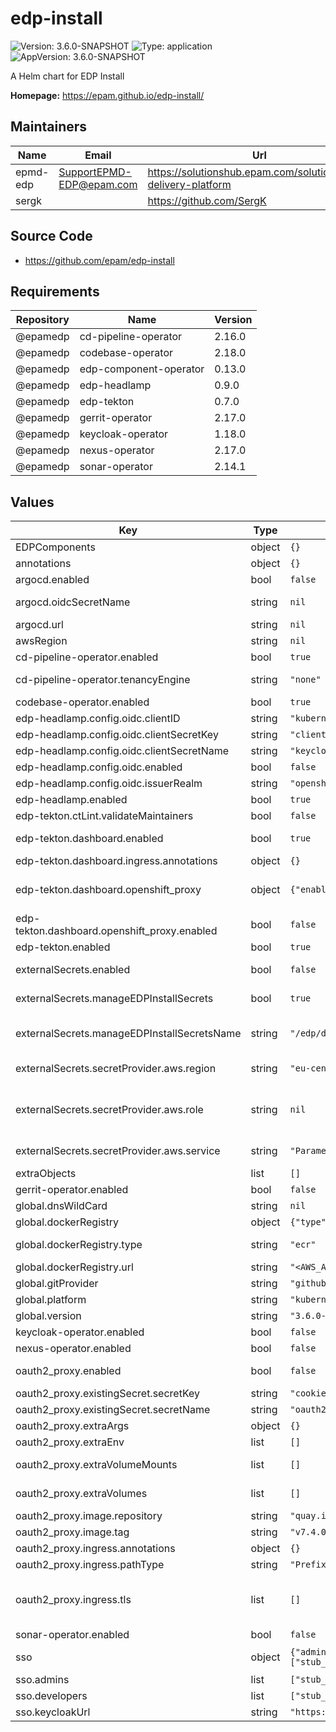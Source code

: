# edp-install

![Version: 3.6.0-SNAPSHOT](https://img.shields.io/badge/Version-3.6.0--SNAPSHOT-informational?style=flat-square) ![Type: application](https://img.shields.io/badge/Type-application-informational?style=flat-square) ![AppVersion: 3.6.0-SNAPSHOT](https://img.shields.io/badge/AppVersion-3.6.0--SNAPSHOT-informational?style=flat-square)

A Helm chart for EDP Install

**Homepage:** <https://epam.github.io/edp-install/>

## Maintainers

| Name | Email | Url |
| ---- | ------ | --- |
| epmd-edp | <SupportEPMD-EDP@epam.com> | <https://solutionshub.epam.com/solution/epam-delivery-platform> |
| sergk |  | <https://github.com/SergK> |

## Source Code

* <https://github.com/epam/edp-install>

## Requirements

| Repository | Name | Version |
|------------|------|---------|
| @epamedp | cd-pipeline-operator | 2.16.0 |
| @epamedp | codebase-operator | 2.18.0 |
| @epamedp | edp-component-operator | 0.13.0 |
| @epamedp | edp-headlamp | 0.9.0 |
| @epamedp | edp-tekton | 0.7.0 |
| @epamedp | gerrit-operator | 2.17.0 |
| @epamedp | keycloak-operator | 1.18.0 |
| @epamedp | nexus-operator | 2.17.0 |
| @epamedp | sonar-operator | 2.14.1 |

## Values

| Key | Type | Default | Description |
|-----|------|---------|-------------|
| EDPComponents | object | `{}` |  |
| annotations | object | `{}` |  |
| argocd.enabled | bool | `false` | Configure Argo CD for EDP platform. |
| argocd.oidcSecretName | string | `nil` | Custom secret name for argo-cd keycloak client. Ignored if external secret enabled. |
| argocd.url | string | `nil` |  |
| awsRegion | string | `nil` | AWS Region, e.g. "eu-central-1" |
| cd-pipeline-operator.enabled | bool | `true` |  |
| cd-pipeline-operator.tenancyEngine | string | `"none"` | defines the type of the tenant engine that can be "none", "kiosk" or "capsule" |
| codebase-operator.enabled | bool | `true` |  |
| edp-headlamp.config.oidc.clientID | string | `"kubernetes"` |  |
| edp-headlamp.config.oidc.clientSecretKey | string | `"clientSecret"` |  |
| edp-headlamp.config.oidc.clientSecretName | string | `"keycloak-client-headlamp-secret"` |  |
| edp-headlamp.config.oidc.enabled | bool | `false` |  |
| edp-headlamp.config.oidc.issuerRealm | string | `"openshift"` |  |
| edp-headlamp.enabled | bool | `true` |  |
| edp-tekton.ctLint.validateMaintainers | bool | `false` | Config block. |
| edp-tekton.dashboard.enabled | bool | `true` | Deploy EDP Dashboard as a part of pipeline library when true. Default: true |
| edp-tekton.dashboard.ingress.annotations | object | `{}` | Annotations for Ingress resource |
| edp-tekton.dashboard.openshift_proxy | object | `{"enabled":false}` | https://epam.github.io/edp-install/operator-guide/oauth2-proxy/?h=#enable-oauth2-proxy-on-tekton-dashboard |
| edp-tekton.dashboard.openshift_proxy.enabled | bool | `false` | Enable oauth-proxy to include authorization layer on tekton-dashboard. Default: flase |
| edp-tekton.enabled | bool | `true` |  |
| externalSecrets.enabled | bool | `false` | Configure External Secrets for EDP platform. Deploy SecretStore |
| externalSecrets.manageEDPInstallSecrets | bool | `true` | Create necessary secrets for EDP installation, using External Secret Operator |
| externalSecrets.manageEDPInstallSecretsName | string | `"/edp/deploy-secrets"` | Value name in AWS ParameterStore or AWS SecretsManager. Used when manageEDPInstallSecrets is true |
| externalSecrets.secretProvider.aws.region | string | `"eu-central-1"` | AWS Region where secrets are stored, e.g. eu-central-1 |
| externalSecrets.secretProvider.aws.role | string | `nil` | IAM Role to be used for Accessing AWS either Parameter Store or Secret Manager. Format: arn:aws:iam::<AWS_ACCOUNT_ID>:role/<AWS_IAM_ROLE_NAME> |
| externalSecrets.secretProvider.aws.service | string | `"ParameterStore"` | Use AWS as a Secret Provider. Can be ParameterStore or SecretsManager |
| extraObjects | list | `[]` | Array of extra K8s manifests to deploy |
| gerrit-operator.enabled | bool | `false` |  |
| global.dnsWildCard | string | `nil` | a cluster DNS wildcard name |
| global.dockerRegistry | object | `{"type":"ecr","url":"<AWS_ACCOUNT_ID>.dkr.ecr.<AWS_REGION>.amazonaws.com"}` | Gerrit SSH node port gerritSSHPort: "22" |
| global.dockerRegistry.type | string | `"ecr"` | Define Image Registry that will to be used in Pipelines. Can be ecr (default), harbor |
| global.dockerRegistry.url | string | `"<AWS_ACCOUNT_ID>.dkr.ecr.<AWS_REGION>.amazonaws.com"` | Docker Registry endpoint |
| global.gitProvider | string | `"github"` | Can be gerrit, github or gitlab. By default: github |
| global.platform | string | `"kubernetes"` | platform type that can be "kubernetes" or "openshift" |
| global.version | string | `"3.6.0-SNAPSHOT"` | EDP version |
| keycloak-operator.enabled | bool | `false` |  |
| nexus-operator.enabled | bool | `false` |  |
| oauth2_proxy.enabled | bool | `false` | Install oauth2-proxy as a part of EDP deployment. Default: false |
| oauth2_proxy.existingSecret.secretKey | string | `"cookie-secret"` | Secret key which stores cookie-secret |
| oauth2_proxy.existingSecret.secretName | string | `"oauth2-proxy-cookie-secret"` | Secret name which stores cookie-secret |
| oauth2_proxy.extraArgs | object | `{}` |  |
| oauth2_proxy.extraEnv | list | `[]` |  |
| oauth2_proxy.extraVolumeMounts | list | `[]` | Additional volumeMounts to be added to the oauth2-proxy container |
| oauth2_proxy.extraVolumes | list | `[]` | Additional volumes to be added to the oauth2-proxy pod |
| oauth2_proxy.image.repository | string | `"quay.io/oauth2-proxy/oauth2-proxy"` | oauth2-proxy image repository |
| oauth2_proxy.image.tag | string | `"v7.4.0"` | oauth2-proxy image tag |
| oauth2_proxy.ingress.annotations | object | `{}` |  |
| oauth2_proxy.ingress.pathType | string | `"Prefix"` | pathType is only for k8s >= 1.1= |
| oauth2_proxy.ingress.tls | list | `[]` | See https://kubernetes.io/blog/2020/04/02/improvements-to-the-ingress-api-in-kubernetes-1.18/#specifying-the-class-of-an-ingress ingressClassName: nginx |
| sonar-operator.enabled | bool | `false` |  |
| sso | object | `{"admins":["stub_user_one@example.com"],"developers":["stub_user_one@example.com","stub_user_two@example.com"],"enabled":false,"keycloakUrl":"https://keycloak.example.com"}` | Enable SSO for EDP components. Required keycloak-operator deployment. Default: false |
| sso.admins | list | `["stub_user_one@example.com"]` | Administrators of your tenant |
| sso.developers | list | `["stub_user_one@example.com","stub_user_two@example.com"]` | Developers of your tenant |
| sso.keycloakUrl | string | `"https://keycloak.example.com"` | Keycloak URL |

